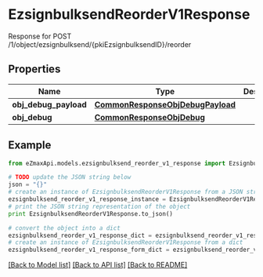# EzsignbulksendReorderV1Response

Response for POST /1/object/ezsignbulksend/{pkiEzsignbulksendID}/reorder

## Properties

Name | Type | Description | Notes
------------ | ------------- | ------------- | -------------
**obj_debug_payload** | [**CommonResponseObjDebugPayload**](CommonResponseObjDebugPayload.md) |  | 
**obj_debug** | [**CommonResponseObjDebug**](CommonResponseObjDebug.md) |  | [optional] 

## Example

```python
from eZmaxApi.models.ezsignbulksend_reorder_v1_response import EzsignbulksendReorderV1Response

# TODO update the JSON string below
json = "{}"
# create an instance of EzsignbulksendReorderV1Response from a JSON string
ezsignbulksend_reorder_v1_response_instance = EzsignbulksendReorderV1Response.from_json(json)
# print the JSON string representation of the object
print EzsignbulksendReorderV1Response.to_json()

# convert the object into a dict
ezsignbulksend_reorder_v1_response_dict = ezsignbulksend_reorder_v1_response_instance.to_dict()
# create an instance of EzsignbulksendReorderV1Response from a dict
ezsignbulksend_reorder_v1_response_form_dict = ezsignbulksend_reorder_v1_response.from_dict(ezsignbulksend_reorder_v1_response_dict)
```
[[Back to Model list]](../README.md#documentation-for-models) [[Back to API list]](../README.md#documentation-for-api-endpoints) [[Back to README]](../README.md)


